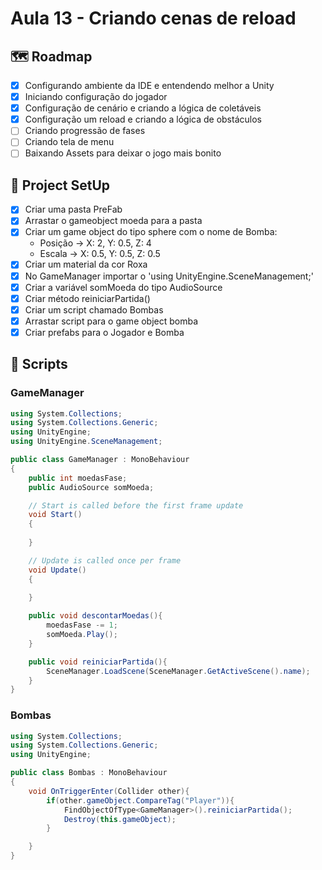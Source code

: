 # Aula 13 - Criando cenas de reload
## 🗺️ Roadmap
- [x] Configurando ambiente da IDE e entendendo melhor a Unity
- [x] Iniciando configuração do jogador
- [x] Configuração de cenário e criando a lógica de coletáveis
- [x] Configuração um reload e criando a lógica de obstáculos
- [ ] Criando progressão de fases
- [ ] Criando tela de menu
- [ ] Baixando Assets para deixar o jogo mais bonito

## 🔧 Project SetUp

- [x] Criar uma pasta PreFab
- [x] Arrastar o gameobject moeda para a pasta
- [x] Criar um game object do tipo sphere com o nome de Bomba:
    - Posição → X: 2, Y: 0.5, Z: 4
    - Escala → X: 0.5, Y: 0.5, Z: 0.5
- [x] Criar um material da cor Roxa
- [x] No GameManager importar o 'using UnityEngine.SceneManagement;'
- [x] Criar a variável somMoeda do tipo AudioSource
- [x] Criar método reiniciarPartida()
- [x] Criar um script chamado Bombas
- [x] Arrastar script para o game object bomba
- [x] Criar prefabs para o Jogador e Bomba

## 📝 Scripts
### GameManager

``` C#
using System.Collections;
using System.Collections.Generic;
using UnityEngine;
using UnityEngine.SceneManagement;

public class GameManager : MonoBehaviour
{
    public int moedasFase;
    public AudioSource somMoeda;

    // Start is called before the first frame update
    void Start()
    {
        
    }

    // Update is called once per frame
    void Update()
    {
        
    }

    public void descontarMoedas(){
        moedasFase -= 1;
        somMoeda.Play();
    }

    public void reiniciarPartida(){
        SceneManager.LoadScene(SceneManager.GetActiveScene().name);
    }
}
```

### Bombas

``` C#
using System.Collections;
using System.Collections.Generic;
using UnityEngine;

public class Bombas : MonoBehaviour
{
    void OnTriggerEnter(Collider other){
        if(other.gameObject.CompareTag("Player")){
            FindObjectOfType<GameManager>().reiniciarPartida();
            Destroy(this.gameObject);
        }

    }
}
```
